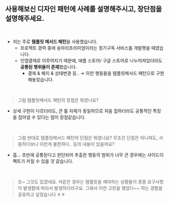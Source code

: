 ## 사용해보신 디자인 패턴에 사례를 설명해주시고, 장단점을 설명해주세요.

<br/>

- 저는 주로 **템플릿 메서드 패턴**을 사용했습니다.
    - 프로젝트 경력 중에 송아리프리미엄이라는 정기구독 서비스를 개발햇을 때였습니다.
    - 인앱결제로 이루어지기 때문에, 애플 스토어/ 구글 스토어로 나누어져있더라도 **공통된 행위들이 존재**했습니다.
        - 결제 & 해지 & 상태변경 등.. → 이런 행동들을 템플릿메서드 패턴으로 구현해놓았습니다.

<br/>

> 그럼 템플릿메서드 패턴의 장점은 뭐였나요?

- 상세 구현이 다르더라도, 큰 틀 자체가 동일하므로 처음 접하더라도 공통적인 특징을 잡아낼 수 있다는 점이 장점같습니다.

<br/>

> 그럼 반대로 템플릿메서드 패턴의 단점은 뭐였나요? 무조건 단점은 아니여도, 사용하다보니 이런게 불편하다.. 등의 내용이 있을까요?

- 흠… 초반에 공통된다고 판단되어 추출한 행동의 범위가 너무 큰 경우에는 사이드이펙트가 커질 수 있을 것 같습니다.

<br/>

> 오~ 그것도 있겠네요. 저같은 경우는 템플릿을 깨야하는 상황들이 종종 요구사항이 발생함에 따라서 발생하더라구요. 그래서 이런 고민을 했었다~~ 하는 경험을 공유하고 싶었습니다 ㅎㅎ